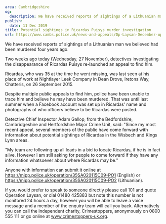 ```yaml
area: Cambridgeshire
og:
  description: We have received reports of sightings of a Lithuanian man we believed had been murdered four years ago.
publish:
  date: 11 Dec 2019
title: Potential sightings in Ricardas Puisys murder investigation
url: https://www.cambs.police.uk/news-and-appeals/Op-Laysan-December-update
```

We have received reports of sightings of a Lithuanian man we believed had been murdered four years ago.

Two weeks ago today (Wednesday, 27 November), detectives investigating the disappearance of Ricardas Puisys re-launched an appeal to find him.

Ricardas, who was 35 at the time he went missing, was last seen at his place of work at Nightlayer Leek Company in Dean Drove, Iretons Way, Chatteris, on 26 September 2015.

Despite multiple public appeals to find him, police have been unable to trace him and believe he may have been murdered. That was until last summer when a Facebook account was set up in Ricardas' name and photographs of who officers believe to be Ricardas were posted.

Detective Chief Inspector Adam Gallop, from the Bedfordshire, Cambridgeshire and Hertfordshire Major Crime Unit, said: "Since my most recent appeal, several members of the public have come forward with information about potential sightings of Ricardas in the Wisbech and Kings Lynn areas.

"My team are following up all leads in a bid to locate Ricardas, if he is in fact alive. However I am still asking for people to come forward if they have any information whatsoever about where Ricardas may be."

Anyone with information can submit it online at https://mipp.police.uk/operation/35SA020115C09-PO1 (English) or https://mipp.police.uk/operation/35SA020115C09-PO2 (Lithuanian).

If you would prefer to speak to someone directly please call 101 and quote Operation Laysan, or dial 01480 425883 but note this number is not monitored 24 hours a day, however you will be able to leave a voice message and a member of the enquiry team will call you back. Alternatively you can call the independent charity, Crimestoppers, anonymously on 0800 555 111 or go online at www.crimestoppers-uk.org.
